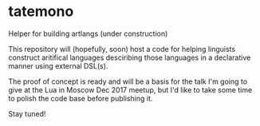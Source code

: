 # tatemono
Helper for building artlangs (under construction)

This repository will (hopefully, soon) host a code
for helping linguists construct aritifical languages
desciribing those languages in a declarative manner
using external DSL(s).

The proof of concept is ready and will be a basis
for the talk I'm going to give at the Lua in Moscow
Dec 2017 meetup, but I'd like to take some time
to polish the code base before publishing it.

Stay tuned!

